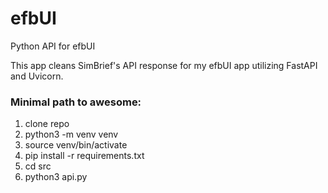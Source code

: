 # efbUI
Python API for efbUI

This app cleans SimBrief's API response for my efbUI app utilizing FastAPI and Uvicorn.

### Minimal path to awesome:
1. clone repo
2. python3 -m venv venv
3. source venv/bin/activate
4. pip install -r requirements.txt
5. cd src
6. python3 api.py